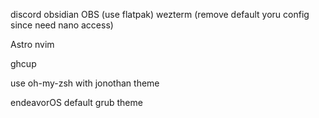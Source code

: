 discord
obsidian
OBS (use flatpak)
wezterm (remove default yoru config since need nano access)


Astro nvim

ghcup

use oh-my-zsh with jonothan theme

endeavorOS default grub theme
